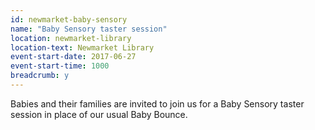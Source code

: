 ```yaml
---
id: newmarket-baby-sensory
name: "Baby Sensory taster session"
location: newmarket-library
location-text: Newmarket Library
event-start-date: 2017-06-27
event-start-time: 1000
breadcrumb: y
---
```


Babies and their families are invited to join us for a Baby Sensory taster session in place of our usual Baby Bounce.
